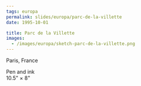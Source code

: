 ```yaml
---
tags: europa
permalink: slides/europa/parc-de-la-villette
date: 1995-10-01

title: Parc de la Villette
images:
  - /images/europa/sketch-parc-de-la-villette.png
---
```

Paris, France

Pen and ink  
10.5" × 8"